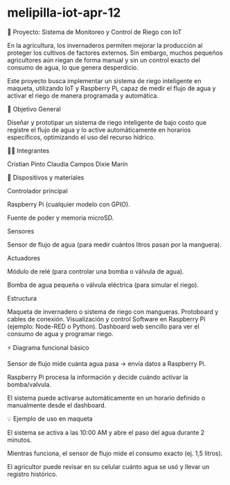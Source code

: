 # melipilla-iot-apr-12


🌱 Proyecto: Sistema de Monitoreo y Control de Riego con IoT

En la agricultura, los invernaderos permiten mejorar la producción al proteger los cultivos de factores externos. Sin embargo, muchos pequeños agricultores aún riegan de forma manual y sin un control exacto del consumo de agua, lo que genera desperdicio.

Este proyecto busca implementar un sistema de riego inteligente en maqueta, utilizando IoT y Raspberry Pi, capaz de medir el flujo de agua y activar el riego de manera programada y automática.

🎯 Objetivo General

Diseñar y prototipar un sistema de riego inteligente de bajo costo que registre el flujo de agua y lo active automáticamente en horarios específicos, optimizando el uso del recurso hídrico.

👨‍💻 Integrantes

Cristian Pinto 
Claudia Campos
Dixie Marín

🔧 Dispositivos y materiales

Controlador principal

Raspberry Pi (cualquier modelo con GPIO).

Fuente de poder y memoria microSD.

Sensores

Sensor de flujo de agua (para medir cuántos litros pasan por la manguera).

Actuadores

Módulo de relé (para controlar una bomba o válvula de agua).

Bomba de agua pequeña o válvula eléctrica (para simular el riego).

Estructura

Maqueta de invernadero o sistema de riego con mangueras.
Protoboard y cables de conexión.
Visualización y control
Software en Raspberry Pi (ejemplo: Node-RED o Python).
Dashboard web sencillo para ver el consumo de agua y programar riego.

⚡ Diagrama funcional básico

Sensor de flujo mide cuánta agua pasa → envía datos a Raspberry Pi.

Raspberry Pi procesa la información y decide cuándo activar la bomba/valvula.

El sistema puede activarse automáticamente en un horario definido o manualmente desde el dashboard.

💡 Ejemplo de uso en maqueta

El sistema se activa a las 10:00 AM y abre el paso del agua durante 2 minutos.

Mientras funciona, el sensor de flujo mide el consumo exacto (ej. 1,5 litros).

El agricultor puede revisar en su celular cuánto agua se usó y llevar un registro histórico.
